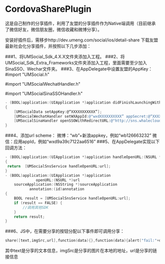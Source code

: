 # CordovaSharePlugin

这是自己制作的分享插件，利用了友盟的分享插件作为Native端调用（目前继承了微信好友，微信朋友圈，微信收藏和微博分享）。

安装好插件后，需移步http://dev.umeng.com/social/ios/detail-share 下载友盟最新社会化分享插件，并按照以下几步添加：

###1、将UMSocial_Sdk_4.X.X文件夹添加入工程。
###2、将UMSocial_Sdk_Extra_Frameworks文件夹添加入工程，里面需要至少加入SinaSSO、Wechar文件夹。
###3、在AppDelegate中设置友盟的AppKey：
\#import "UMSocial.h"

\#import "UMSocialWechatHandler.h"

\#import "UMSocialSinaSSOHandler.h"
```objective-c
- (BOOL)application:(UIApplication *)application didFinishLaunchingWithOptions:(NSDictionary *)launchOptions
{
    [UMSocialData setAppKey:@“XXXXXXXXXXX”];
    [UMSocialWechatHandler setWXAppId:@"wxdXXXXXXXXXX” appSecret:@“XXXXXXXXXXXXXX” url:@"http://www.umeng.com/social"];
    [UMSocialSinaHandler openSSOWithRedirectURL:@"http://sns.whalecloud.com/sina2/callback"];
}
```
###4、添加url scheme：
微博：“wb”+新浪appkey，例如“wb126663232”
微信：应用appId，例如“wxd9a39c7122aa6516”
###5、在AppDelegate实现以下回调方法：
```objective-c
- (BOOL)application:(UIApplication *)application handleOpenURL:(NSURL *)url
{
 return  [UMSocialSnsService handleOpenURL:url];    
}
- (BOOL)application:(UIApplication *)application 
              openURL:(NSURL *)url 
    sourceApplication:(NSString *)sourceApplication
           annotation:(id)annotation
{
    BOOL result = [UMSocialSnsService handleOpenURL:url];
    if (result == FALSE) {
        //调用其他SDK
    }
    return result;
}  
```
###6、JS中，在需要分享的按钮分配以下事件即可调用分享：
```objective-c
share([text,imgSrc,url],function(data){},function(data){alert("fail:"+data);});
```
其中text是分享的文本信息，imgSrc是分享的图片在本地的地址，url是分享的链接信息
